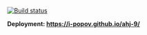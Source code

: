 [![Build status](https://ci.appveyor.com/api/projects/status/e6qpnfqwbhxqf8i6?svg=true)](https://ci.appveyor.com/project/i-Popov/ahj-9)

**Deployment: https://i-popov.github.io/ahj-9/**
